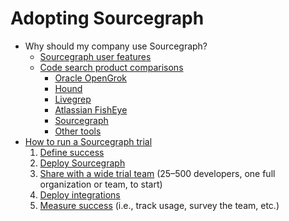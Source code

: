 # Adopting Sourcegraph

- Why should my company use Sourcegraph?
  - [Sourcegraph user features](/user)
  - [Code search product comparisons](comp)
      - [Oracle OpenGrok](comp/#oracle-opengrok)
      - [Hound](comp/#hound)
      - [Livegrep](comp/#livegrep)
      - [Atlassian FishEye](comp/#atlassian-fisheye)
      - [Sourcegraph](comp/#sourcegraph)
      - [Other tools](comp/#other-tools)
- [How to run a Sourcegraph trial](trial/)
  1. [Define success](trial/#1-define-trial-success)
  1. [Deploy Sourcegraph](trial/#2-deploy-sourcegraph)
  1. [Share with a wide trial team](trial/#3-share-with-the-trial-team) (25–500 developers, one full organization or team, to start)
  1. [Deploy integrations](trial/#4-deploy-integrations)
  1. [Measure success](trial/#5-measure-success) (i.e., track usage, survey the team, etc.)

